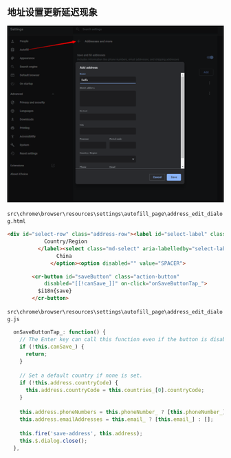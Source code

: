 
## 地址设置更新延迟现象
![adress setting](adress-update-delay.png)

`src\chrome\browser\resources\settings\autofill_page\address_edit_dialog.html`

```html
<div id="select-row" class="address-row"><label id="select-label" class="cr-form-field-label">
            Country/Region
          </label><select class="md-select" aria-labelledby="select-label"><option value=""></option><option value="CN">
                China
              </option><option disabled="" value="SPACER">
```

```html
        <cr-button id="saveButton" class="action-button"
            disabled="[[!canSave_]]" on-click="onSaveButtonTap_">
          $i18n{save}
        </cr-button>
```

`src\chrome\browser\resources\settings\autofill_page\address_edit_dialog.js`
```js
  onSaveButtonTap_: function() {
    // The Enter key can call this function even if the button is disabled.
    if (!this.canSave_) {
      return;
    }

    // Set a default country if none is set.
    if (!this.address.countryCode) {
      this.address.countryCode = this.countries_[0].countryCode;
    }

    this.address.phoneNumbers = this.phoneNumber_ ? [this.phoneNumber_] : [];
    this.address.emailAddresses = this.email_ ? [this.email_] : [];

    this.fire('save-address', this.address);
    this.$.dialog.close();
  },
  ```